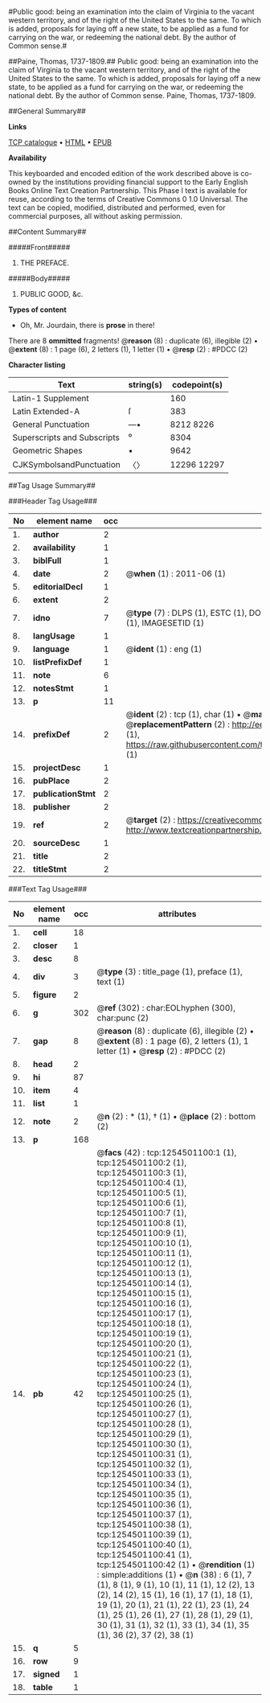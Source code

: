#Public good: being an examination into the claim of Virginia to the vacant western territory, and of the right of the United States to the same. To which is added, proposals for laying off a new state, to be applied as a fund for carrying on the war, or redeeming the national debt. By the author of Common sense.#

##Paine, Thomas, 1737-1809.##
Public good: being an examination into the claim of Virginia to the vacant western territory, and of the right of the United States to the same. To which is added, proposals for laying off a new state, to be applied as a fund for carrying on the war, or redeeming the national debt. By the author of Common sense.
Paine, Thomas, 1737-1809.

##General Summary##

**Links**

[TCP catalogue](http://www.ota.ox.ac.uk/tcp/)  • 
[HTML](http://tei.it.ox.ac.uk/tcp/Texts-HTML/free/004/004829502.html)  • 
[EPUB](http://tei.it.ox.ac.uk/tcp/Texts-EPUB/free/004/004829502.epub)

**Availability**

This keyboarded and encoded edition of the
	       work described above is co-owned by the institutions
	       providing financial support to the Early English Books
	       Online Text Creation Partnership. This Phase I text is
	       available for reuse, according to the terms of Creative
	       Commons 0 1.0 Universal. The text can be copied,
	       modified, distributed and performed, even for
	       commercial purposes, all without asking permission.


##Content Summary##

#####Front#####

1. THE PREFACE.

#####Body#####

1. PUBLIC GOOD, &c.

**Types of content**

  * Oh, Mr. Jourdain, there is **prose** in there!

There are 8 **ommitted** fragments! 
 @__reason__ (8) : duplicate (6), illegible (2)  •  @__extent__ (8) : 1 page (6), 2 letters (1), 1 letter (1)  •  @__resp__ (2) : #PDCC (2)

**Character listing**


|Text|string(s)|codepoint(s)|
|---|---|---|
|Latin-1 Supplement| |160|
|Latin Extended-A|ſ|383|
|General Punctuation|—•|8212 8226|
|Superscripts             and Subscripts|⁰|8304|
|Geometric Shapes|▪|9642|
|CJKSymbolsandPunctuation|〈〉|12296 12297|

##Tag Usage Summary##

###Header Tag Usage###

|No|element name|occ|attributes|
|---|---|---|---|
|1.|__author__|2||
|2.|__availability__|1||
|3.|__biblFull__|1||
|4.|__date__|2| @__when__ (1) : 2011-06 (1)|
|5.|__editorialDecl__|1||
|6.|__extent__|2||
|7.|__idno__|7| @__type__ (7) : DLPS (1), ESTC (1), DOCNO (1), TCP (1), GALEDOCNO (1), CONTENTSET (1), IMAGESETID (1)|
|8.|__langUsage__|1||
|9.|__language__|1| @__ident__ (1) : eng (1)|
|10.|__listPrefixDef__|1||
|11.|__note__|6||
|12.|__notesStmt__|1||
|13.|__p__|11||
|14.|__prefixDef__|2| @__ident__ (2) : tcp (1), char (1)  •  @__matchPattern__ (2) : ([0-9\-]+):([0-9IVX]+) (1), (.+) (1)  •  @__replacementPattern__ (2) : http://eebo.chadwyck.com/downloadtiff?vid=$1&page=$2 (1), https://raw.githubusercontent.com/textcreationpartnership/Texts/master/tcpchars.xml#$1 (1)|
|15.|__projectDesc__|1||
|16.|__pubPlace__|2||
|17.|__publicationStmt__|2||
|18.|__publisher__|2||
|19.|__ref__|2| @__target__ (2) : https://creativecommons.org/publicdomain/zero/1.0/ (1), http://www.textcreationpartnership.org/docs/. (1)|
|20.|__sourceDesc__|1||
|21.|__title__|2||
|22.|__titleStmt__|2||


###Text Tag Usage###

|No|element name|occ|attributes|
|---|---|---|---|
|1.|__cell__|18||
|2.|__closer__|1||
|3.|__desc__|8||
|4.|__div__|3| @__type__ (3) : title_page (1), preface (1), text (1)|
|5.|__figure__|2||
|6.|__g__|302| @__ref__ (302) : char:EOLhyphen (300), char:punc (2)|
|7.|__gap__|8| @__reason__ (8) : duplicate (6), illegible (2)  •  @__extent__ (8) : 1 page (6), 2 letters (1), 1 letter (1)  •  @__resp__ (2) : #PDCC (2)|
|8.|__head__|2||
|9.|__hi__|87||
|10.|__item__|4||
|11.|__list__|1||
|12.|__note__|2| @__n__ (2) : * (1), † (1)  •  @__place__ (2) : bottom (2)|
|13.|__p__|168||
|14.|__pb__|42| @__facs__ (42) : tcp:1254501100:1 (1), tcp:1254501100:2 (1), tcp:1254501100:3 (1), tcp:1254501100:4 (1), tcp:1254501100:5 (1), tcp:1254501100:6 (1), tcp:1254501100:7 (1), tcp:1254501100:8 (1), tcp:1254501100:9 (1), tcp:1254501100:10 (1), tcp:1254501100:11 (1), tcp:1254501100:12 (1), tcp:1254501100:13 (1), tcp:1254501100:14 (1), tcp:1254501100:15 (1), tcp:1254501100:16 (1), tcp:1254501100:17 (1), tcp:1254501100:18 (1), tcp:1254501100:19 (1), tcp:1254501100:20 (1), tcp:1254501100:21 (1), tcp:1254501100:22 (1), tcp:1254501100:23 (1), tcp:1254501100:24 (1), tcp:1254501100:25 (1), tcp:1254501100:26 (1), tcp:1254501100:27 (1), tcp:1254501100:28 (1), tcp:1254501100:29 (1), tcp:1254501100:30 (1), tcp:1254501100:31 (1), tcp:1254501100:32 (1), tcp:1254501100:33 (1), tcp:1254501100:34 (1), tcp:1254501100:35 (1), tcp:1254501100:36 (1), tcp:1254501100:37 (1), tcp:1254501100:38 (1), tcp:1254501100:39 (1), tcp:1254501100:40 (1), tcp:1254501100:41 (1), tcp:1254501100:42 (1)  •  @__rendition__ (1) : simple:additions (1)  •  @__n__ (38) : 6 (1), 7 (1), 8 (1), 9 (1), 10 (1), 11 (1), 12 (2), 13 (2), 14 (2), 15 (1), 16 (1), 17 (1), 18 (1), 19 (1), 20 (1), 21 (1), 22 (1), 23 (1), 24 (1), 25 (1), 26 (1), 27 (1), 28 (1), 29 (1), 30 (1), 31 (1), 32 (1), 33 (1), 34 (1), 35 (1), 36 (2), 37 (2), 38 (1)|
|15.|__q__|5||
|16.|__row__|9||
|17.|__signed__|1||
|18.|__table__|1||
